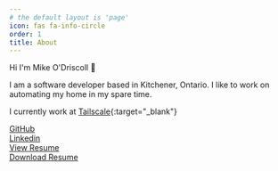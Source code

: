 ```yaml
---
# the default layout is 'page'
icon: fas fa-info-circle
order: 1
title: About
---
```


Hi I'm Mike O'Driscoll 👋

I am a software developer based in Kitchener, Ontario.
I like to work on automating my home in my spare time.

I currently work at [Tailscale](https://tailscale.com/){:target="_blank"}

<p>
<link rel="stylesheet" href="https://cdnjs.cloudflare.com/ajax/libs/font-awesome/6.5.1/css/all.min.css"
integrity="sha512-DTOQO9RWCH3ppGqcWaEA1BIZOC6xxalwEsw9c2QQeAIftl+Vegovlnee1c9QX4TctnWMn13TZye+giMm8e2LwA=="
crossorigin="anonymous" referrerpolicy="no-referrer" />
    <i class="fa-brands fa-github"></i>
    <a href="https://github.com/mikeodr" target="_blank">GitHub</a><br/>
    <i class="fa-brands fa-linkedin"></i>
    <a href="https://linkedin.com/in/mikeodr" target="_blank">Linkedin</a><br/>
    <i class="fa fa-bookmark"></i>
    <a href="https://mikeodriscoll.ca/resume/" target="_blank">View Resume</a><br/>
    <i class="fa fa-file-pdf"></i>
    <a href="https://github.com/mikeodr/resume/releases/latest/download/mikeodriscoll_resume.pdf">
    Download Resume</a>
</p>
